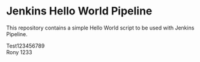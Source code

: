 # Jenkins Hello World Pipeline
This repository contains a simple Hello World script to be used with Jenkins Pipeline.

Test123456789 	
Rony
1233

